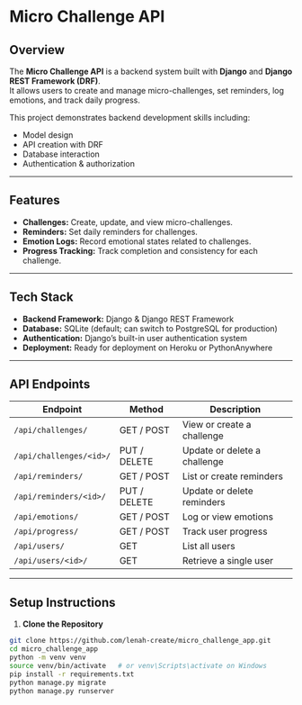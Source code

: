 # Micro Challenge API

## Overview
The **Micro Challenge API** is a backend system built with **Django** and **Django REST Framework (DRF)**.  
It allows users to create and manage micro-challenges, set reminders, log emotions, and track daily progress.  

This project demonstrates backend development skills including:
- Model design
- API creation with DRF
- Database interaction
- Authentication & authorization

---

## Features
- **Challenges:** Create, update, and view micro-challenges.  
- **Reminders:** Set daily reminders for challenges.  
- **Emotion Logs:** Record emotional states related to challenges.  
- **Progress Tracking:** Track completion and consistency for each challenge.  

---

## Tech Stack
- **Backend Framework:** Django & Django REST Framework  
- **Database:** SQLite (default; can switch to PostgreSQL for production)  
- **Authentication:** Django’s built-in user authentication system  
- **Deployment:** Ready for deployment on Heroku or PythonAnywhere  

---

## API Endpoints

| Endpoint                    | Method       | Description                            |
|------------------------------|-------------|----------------------------------------|
| `/api/challenges/`           | GET / POST   | View or create a challenge             |
| `/api/challenges/<id>/`      | PUT / DELETE | Update or delete a challenge           |
| `/api/reminders/`            | GET / POST   | List or create reminders               |
| `/api/reminders/<id>/`       | PUT / DELETE | Update or delete reminders             |
| `/api/emotions/`             | GET / POST   | Log or view emotions                   |
| `/api/progress/`             | GET / POST   | Track user progress                    |
| `/api/users/`                | GET          | List all users                          |
| `/api/users/<id>/`           | GET          | Retrieve a single user                  |


---

## Setup Instructions

1. **Clone the Repository**
```bash
git clone https://github.com/lenah-create/micro_challenge_app.git
cd micro_challenge_app
python -m venv venv
source venv/bin/activate   # or venv\Scripts\activate on Windows
pip install -r requirements.txt
python manage.py migrate
python manage.py runserver
